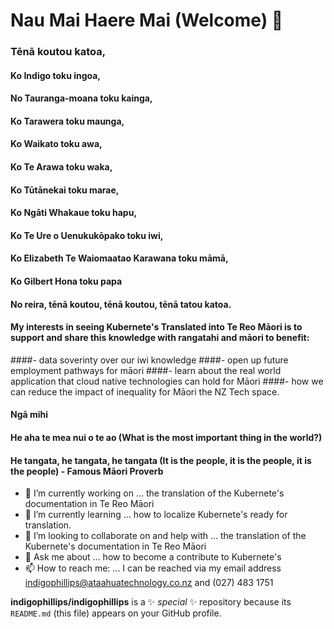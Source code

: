 # Nau Mai Haere Mai (Welcome) 👋

### Tēnā koutou katoa, 

#### Ko Indigo toku ingoa,
#### No Tauranga-moana toku kainga,
#### Ko Tarawera toku maunga, 
#### Ko Waikato toku awa,
#### Ko Te Arawa toku waka,
#### Ko Tūtānekai toku marae,
#### Ko Ngāti Whakaue toku hapu,
#### Ko Te Ure o Uenukukōpako toku iwi,
#### Ko Elizabeth Te Waiomaatao Karawana toku māmā,
#### Ko Gilbert Hona toku papa

#### No reira, tēnā koutou, tēnā koutou, tēnā tatou katoa.

#### My interests in seeing Kubernete's Translated into Te Reo Māori is to support and share this knowledge with rangatahi and māori to benefit:
####- data soverinty over our iwi knowledge
####- open up future employment pathways for māori
####- learn about the real world application that cloud native technologies can hold for Māori
####- how we can reduce the impact of inequality for Māori the NZ Tech space. 

#### Ngā mihi


#### He aha te mea nui o te ao (What is the most important thing in the world?)
#### He tangata, he tangata, he tangata  (It is the people, it is the people, it is the people)   - Famous Māori Proverb

- 🔭 I’m currently working on ... the translation of the Kubernete's documentation in Te Reo Māori
- 🌱 I’m currently learning ... how to localize Kubernete's ready for translation.
- 👯 I’m looking to collaborate on and help with ... the translation of the Kubernete's documentation in Te Reo Māori
- 💬 Ask me about ... how to become a contribute to Kubernete's
- 📫 How to reach me: ... I can be reached via my email address indigophillips@ataahuatechnology.co.nz and (027) 483 1751


**indigophillips/indigophillips** is a ✨ _special_ ✨ repository because its `README.md` (this file) appears on your GitHub profile.
